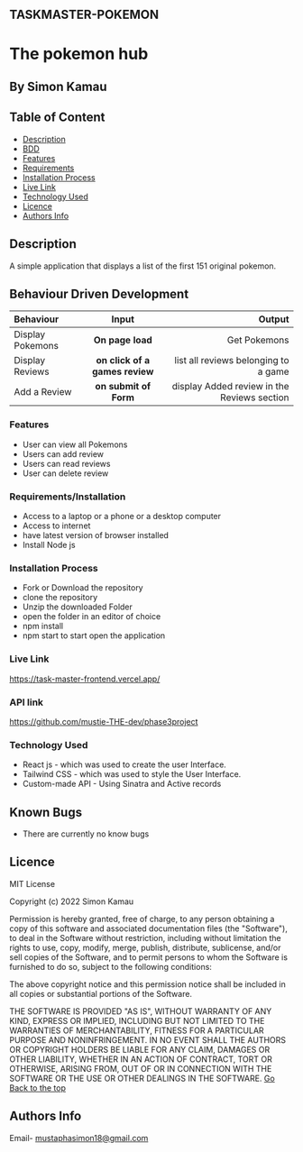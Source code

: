 ## TASKMASTER-POKEMON
# The pokemon hub
 ## By Simon Kamau
 ## Table of Content
 - [Description](#description)
 - [BDD](#Behaviour-Driven-Development)
 - [Features](#features)
 - [Requirements](#requirements)
 - [Installation Process](#installation-Process)
 - [Live Link](#Live-Link)
 - [Technology  Used](#technology-Used)
 - [Licence](#licence)
 - [Authors Info](#Authors-Info)
 ## Description
A simple application that displays a list of the first 151 original pokemon.

## Behaviour Driven Development 
| Behaviour | Input | Output |
| :---------------- | :---------------: | ------------------: |
| Display Pokemons| **On page load** | Get Pokemons|
| Display  Reviews| **on  click of a games review** | list all reviews belonging to a game|
| Add a Review| **on submit of  Form** | display Added review in the Reviews section|


 ###  Features

 * User can view all Pokemons
 * Users can add review
 * Users can read reviews
 * User can delete review
 

 ###  Requirements/Installation
 * Access to  a laptop or a phone or a desktop computer
 * Access to internet
 * have latest version of browser installed
 * Install Node js
 

 ### Installation Process
* Fork or Download the repository
* clone the repository
* Unzip the downloaded Folder
* open the folder in an editor of choice 
* npm install
* npm start to start open the application



### Live Link
https://task-master-frontend.vercel.app/

###  API link
https://github.com/mustie-THE-dev/phase3project


### Technology  Used
* React js - which was used to create the user Interface.
* Tailwind CSS - which was used to style the User Interface.
* Custom-made API - Using Sinatra and Active records


## Known Bugs
* There are currently no know bugs
## Licence
MIT License

Copyright (c) 2022 Simon Kamau

Permission is hereby granted, free of charge, to any person obtaining a copy
of this software and associated documentation files (the "Software"), to deal
in the Software without restriction, including without limitation the rights
to use, copy, modify, merge, publish, distribute, sublicense, and/or sell
copies of the Software, and to permit persons to whom the Software is
furnished to do so, subject to the following conditions:

The above copyright notice and this permission notice shall be included in all
copies or substantial portions of the Software.

THE SOFTWARE IS PROVIDED "AS IS", WITHOUT WARRANTY OF ANY KIND, EXPRESS OR
IMPLIED, INCLUDING BUT NOT LIMITED TO THE WARRANTIES OF MERCHANTABILITY,
FITNESS FOR A PARTICULAR PURPOSE AND NONINFRINGEMENT. IN NO EVENT SHALL THE
AUTHORS OR COPYRIGHT HOLDERS BE LIABLE FOR ANY CLAIM, DAMAGES OR OTHER
LIABILITY, WHETHER IN AN ACTION OF CONTRACT, TORT OR OTHERWISE, ARISING FROM,
OUT OF OR IN CONNECTION WITH THE SOFTWARE OR THE USE OR OTHER DEALINGS IN THE
SOFTWARE.
[Go Back to the top](#)
## Authors Info
Email- mustaphasimon18@gmail.com